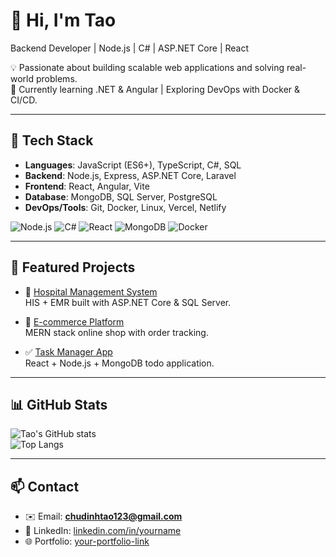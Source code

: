 # 👋 Hi, I'm Tao  
Backend Developer | Node.js | C# | ASP.NET Core | React  

💡 Passionate about building scalable web applications and solving real-world problems.  
🎯 Currently learning .NET & Angular | Exploring DevOps with Docker & CI/CD.  

---

## 🚀 Tech Stack
- **Languages**: JavaScript (ES6+), TypeScript, C#, SQL  
- **Backend**: Node.js, Express, ASP.NET Core, Laravel  
- **Frontend**: React, Angular, Vite  
- **Database**: MongoDB, SQL Server, PostgreSQL  
- **DevOps/Tools**: Git, Docker, Linux, Vercel, Netlify  

![Node.js](https://img.shields.io/badge/Node.js-43853D?style=for-the-badge&logo=node.js&logoColor=white)
![C#](https://img.shields.io/badge/C%23-239120?style=for-the-badge&logo=c-sharp&logoColor=white)
![React](https://img.shields.io/badge/React-20232A?style=for-the-badge&logo=react&logoColor=61DAFB)
![MongoDB](https://img.shields.io/badge/MongoDB-4ea94b?style=for-the-badge&logo=mongodb&logoColor=white)
![Docker](https://img.shields.io/badge/Docker-2496ED?style=for-the-badge&logo=docker&logoColor=white)

---

## 📌 Featured Projects
- 🏥 [Hospital Management System](https://github.com/yourusername/hms)  
  HIS + EMR built with ASP.NET Core & SQL Server.  

- 🛒 [E-commerce Platform](https://github.com/yourusername/ecommerce)  
  MERN stack online shop with order tracking.  

- ✅ [Task Manager App](https://github.com/yourusername/todo-app)  
  React + Node.js + MongoDB todo application.  

---

## 📊 GitHub Stats
![Tao's GitHub stats](https://github-readme-stats.vercel.app/api?username=yourusername&show_icons=true&theme=radical)  
![Top Langs](https://github-readme-stats.vercel.app/api/top-langs/?username=yourusername&layout=compact&theme=radical)

---

## 📫 Contact
- ✉️ Email: **chudinhtao123@gmail.com**  
- 🔗 LinkedIn: [linkedin.com/in/yourname](https://linkedin.com/in/yourname)  
- 🌐 Portfolio: [your-portfolio-link](https://your-portfolio-link.com)  
